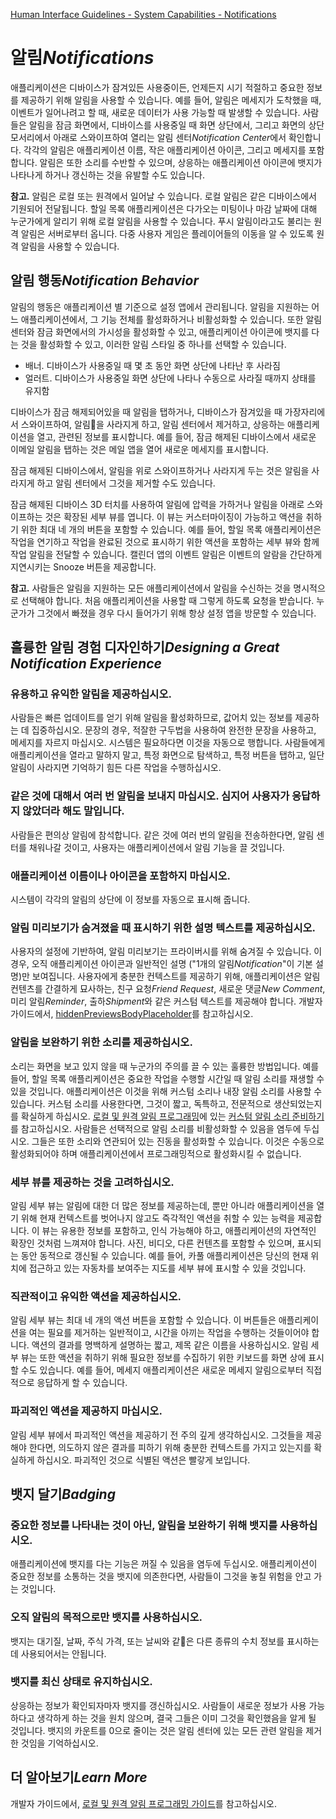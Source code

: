 [Human Interface Guidelines - System Capabilities - Notifications](https://developer.apple.com/design/human-interface-guidelines/ios/system-capabilities/notifications/)

# 알림*Notifications*

애플리케이션은 디바이스가 잠겨있든 사용중이든, 언제든지 시기 적절하고 중요한 정보를 제공하기 위해 알림을 사용할 수 있습니다. 예를 들어, 알림은 메세지가 도착했을 때, 이벤트가 일어나려고 할 때, 새로운 데이터가 사용 가능할 때 발생할 수 있습니다. 사람들은 알림을 잠금 화면에서, 디바이스를 사용중일 때 화면 상단에서, 그리고 화면의 상단 모서리에서 아래로 스와이프하여 열리는 알림 센터*Notification Center*에서 확인합니다. 각각의 알림은 애플리케이션 이름, 작은 애플리케이션 아이콘, 그리고 메세지를 포함합니다. 알림은 또한 소리를 수반할 수 있으며, 상응하는 애플리케이션 아이콘에 뱃지가 나타나게 하거나 갱신하는 것을 유발할 수도 있습니다.

**참고.** 알림은 로컬 또는 원격에서 일어날 수 있습니다. 로컬 알림은 같은 디바이스에서 기원되어 전달됩니다. 할일 목록 애플리케이션은 다가오는 미팅이나 마감 날짜에 대해 누군가에게 알리기 위해 로컬 알림을 사용할 수 있습니다. 푸시 알림이라고도 불리는 원격 알림은 서버로부터 옵니다. 다중 사용자 게임은 플레이어들의 이동을 알 수 있도록 원격 알림을 사용할 수 있습니다.

## 알림 행동*Notification Behavior*

알림의 행동은 애플리케이션 별 기준으로 설정 앱에서 관리됩니다. 알림을 지원하는 어느 애플리케이션에서, 그 기능 전체를 활성화하거나 비활성화할 수 있습니다. 또한 알림 센터와 잠금 화면에서의 가시성을 활성화할 수 있고, 애플리케이션 아이콘에 뱃지를 다는 것을 활성화할 수 있고, 이러한 알림 스타일 중 하나를 선택할 수 있습니다.

- 배너. 디바이스가 사용중일 때 몇 초 동안 화면 상단에 나타난 후 사라짐
- 얼러트. 디바이스가 사용중일 화면 상단에 나타나 수동으로 사라질 때까지 상태를 유지함

디바이스가 잠금 해제되어있을 때 알림을 탭하거나, 디바이스가 잠겨있을 때 가장자리에서 스와이프하여, 알림을 사라지게 하고, 알림 센터에서 제거하고, 상응하는 애플리케이션을 열고, 관련된 정보를 표시합니다. 예를 들어, 잠금 해제된 디바이스에서 새로운 이메일 알림을 탭하는 것은 메일 앱을 열어 새로운 메세지를 표시합니다.

잠금 해제된 디바이스에서, 알림을 위로 스와이프하거나 사라지게 두는 것은 알림을 사라지게 하고 알림 센터에서 그것을 제거할 수도 있습니다.

잠금 해제된 디바이스 3D 터치를 사용하여 알림에 압력을 가하거나 알림을 아래로 스와이프하는 것은 확장된 세부 뷰를 엽니다. 이 뷰는 커스터마이징이 가능하고 액션을 취하기 위한 최대 네 개의 버튼을 포함할 수 있습니다. 예를 들어, 할일 목록 애플리케이션은 작업을 연기하고 작업을 완료된 것으로 표시하기 위한 액션을 포함하는 세부 뷰와 함께 작업 알림을 전달할 수 있습니다. 캘린더 앱의 이벤트 알림은 이벤트의 알람을 간단하게 지연시키는 Snooze 버튼을 제공합니다.

**참고.** 사람들은 알림을 지원하는 모든 애플리케이션에서 알림을 수신하는 것을 명시적으로 선택해야 합니다. 처음 애플리케이션을 사용할 때 그렇게 하도록 요청을 받습니다. 누군가가 그것에서 빠졌을 경우 다시 들어가기 위해 항상 설정 앱을 방문할 수 있습니다.

## 훌륭한 알림 경험 디자인하기*Designing a Great Notification Experience*

### 유용하고 유익한 알림을 제공하십시오.

사람들은 빠른 업데이트를 얻기 위해 알림을 활성화하므로, 값어치 있는 정보를 제공하는 데 집중하십시오. 문장의 경우, 적잘한 구두법을 사용하여 완전한 문장을 사용하고, 메세지를 자르지 마십시오. 시스템은 필요하다면 이것을 자동으로 행합니다. 사람들에게 애플리케이션을 열라고 말하지 말고, 특정 화면으로 탐색하고, 특정 버튼을 탭하고, 일단 알림이 사라지면 기억하기 힘든 다른 작업을 수행하십시오.

### 같은 것에 대해서 여러 번 알림을 보내지 마십시오. 심지어 사용자가 응답하지 않았더라 해도 말입니다.

사람들은 편의상 알림에 참석합니다. 같은 것에 여러 번의 알림을 전송하한다면, 알림 센터를 채워나갈 것이고, 사용자는 애플리케이션에서 알림 기능을 끌 것입니다.

### 애플리케이션 이름이나 아이콘을 포함하지 마십시오.

시스템이 각각의 알림의 상단에 이 정보를 자동으로 표시해 줍니다.

### 알림 미리보기가 숨겨졌을 때 표시하기 위한 설명 텍스트를 제공하십시오.

사용자의 설정에 기반하여, 알림 미리보기는 프라이버시를 위해 숨겨질 수 있습니다. 이 경우, 오직 애플리케이션 아이콘과 일반적인 설명 ("1개의 알림*Notification*"이 기본 설명)만 보여집니다. 사용자에게 충분한 컨텍스트를 제공하기 위해, 애플리케이션은 알림 컨텐츠를 간결하게 묘사하는, 친구 요청*Friend Request*, 새로운 댓글*New Comment*, 미리 알림*Reminder*, 출하*Shipment*와 같은 커스텀 텍스트를 제공해야 합니다. 개발자 가이드에서, [hiddenPreviewsBodyPlaceholder](https://developer.apple.com/documentation/usernotifications/unnotificationcategory/2873736-hiddenpreviewsbodyplaceholder)를 참고하십시오.

### 알림을 보완하기 위한 소리를 제공하십시오.

소리는 화면을 보고 있지 않을 때 누군가의 주의를 끌 수 있는 훌륭한 방법입니다. 예를 들어, 할일 목록 애플리케이션은 중요한 작업을 수행할 시간일 때 알림 소리를 재생할 수 있을 것입니다. 애플리케이션은 이것을 위해 커스텀 소리나 내장 알림 소리를 사용할 수 있습니다. 커스텀 소리를 사용한다면, 그것이 짧고, 독특하고, 전문적으로 생산되었는지를 확실하게 하십시오. [로컬 및 원격 알림 프로그래밍](https://developer.apple.com/library/content/documentation/NetworkingInternet/Conceptual/RemoteNotificationsPG/Chapters/Introduction.html)에 있는 [커스텀 알림 소리 준비하기](https://developer.apple.com/library/content/documentation/NetworkingInternet/Conceptual/RemoteNotificationsPG/SupportingNotificationsinYourApp.html#//apple_ref/doc/uid/TP40008194-CH4-SW10)를 참고하십시오. 사람들은 선택적으로 알림 소리를 비활성화할 수 있음을 염두에 두십시오. 그들은 또한 소리와 연관되어 있는 진동을 활성화할 수 있습니다. 이것은 수동으로 활성화되어야 하며 애플리케이션에서 프로그래밍적으로 활성화시킬 수 없습니다.

### 세부 뷰를 제공하는 것을 고려하십시오.

알림 세부 뷰는 알림에 대한 더 많은 정보를 제공하는데, 뿐만 아니라 애플리케이션을 열기 위해 현재 컨텍스트를 벗어나지 않고도 즉각적인 액션을 취할 수 있는 능력을 제공합니다. 이 뷰는 유용한 정보를 포함하고, 인식 가능해야 하고, 애플리케이션의 자연적인 확장인 것처럼 느껴져야 합니다. 사진, 비디오, 다른 컨텐츠를 포함할 수 있으며, 표시되는 동안 동적으로 갱신될 수 있습니다. 예를 들어, 카풀 애플리케이션은 당신의 현재 위치에 접근하고 있는 자동차를 보여주는 지도를 세부 뷰에 표시할 수 있을 것입니다.

### 직관적이고 유익한 액션을 제공하십시오.

알림 세부 뷰는 최대 네 개의 액션 버튼을 포함할 수 있습니다. 이 버튼들은 애플리케이션을 여는 필요를 제거하는 일반적이고, 시간을 아끼는 작업을 수행하는 것들이어야 합니다. 액션의 결과를 명백하게 설명하는 짧고, 제목 같은 이름을 사용하십시오. 알림 세부 뷰는 또한 액션을 취하기 위해 필요한 정보를 수집하기 위한 키보드를 화면 상에 표시할 수도 있습니다. 예를 들어, 메세지 애플리케이션은 새로운 메세지 알림으로부터 직접적으로 응답하게 할 수 있습니다.

### 파괴적인 액션을 제공하지 마십시오.

알림 세부 뷰에서 파괴적인 액션을 제공하기 전 주의 깊게 생각하십시오. 그것들을 제공해야 한다면, 의도하지 않은 결과를 피하기 위해 충분한 컨텍스트를 가지고 있는지를 확실하게 하십시오. 파괴적인 것으로 식별된 액션은 빨갛게 보입니다.

## 뱃지 달기*Badging*

### 중요한 정보를 나타내는 것이 아닌, 알림을 보완하기 위해 뱃지를 사용하십시오.

애플리케이션에 뱃지를 다는 기능은 꺼질 수 있음을 염두에 두십시오. 애플리케이션이 중요한 정보를 소통하는 것을 뱃지에 의존한다면, 사람들이 그것을 놓칠 위험을 안고 가는 것입니다.

### 오직 알림의 목적으로만 뱃지를 사용하십시오.

뱃지는 대기질, 날짜, 주식 가격, 또는 날씨와 같은 다른 종류의 수치 정보를 표시하는데 사용되어서는 안됩니다.

### 뱃지를 최신 상태로 유지하십시오.

상응하는 정보가 확인되자마자 뱃지를 갱신하십시오. 사람들이 새로운 정보가 사용 가능하다고 생각하게 하는 것을 원치 않으며, 결국 그들은 이미 그것을 확인했음을 알게 될 것입니다. 뱃지의 카운트를 0으로 줄이는 것은 알림 센터에 있는 모든 관련 알림을 제거한 것임을 기억하십시오.

## 더 알아보기*Learn More*

개발자 가이드에서, [로컬 및 원격 알림 프로그래밍 가이드](https://developer.apple.com/library/content/documentation/NetworkingInternet/Conceptual/RemoteNotificationsPG/Chapters/Introduction.html)를 참고하십시오.

